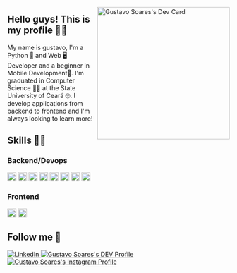 <!-- <img align="right" width="300" src="https://media.tenor.com/images/4a96b718f96ee8e5e91c849394449fc1/tenor.gif" /> -->
<a href="https://app.daily.dev/GussSoares"><img  align="right" src="https://api.daily.dev/devcards/a3d637ab65ee4410bd49f21c8fc210f3.png?r=1jh" width="300" alt="Gustavo Soares's Dev Card"/></a>

## Hello guys! This is my profile 👋😎 

My name is gustavo, I'm a Python 🐍 and Web 🖥️ Developer and a beginner in Mobile Development📱. I'm graduated in Computer Science 🧑‍🎓 at the State University of Ceará 🤓. I develop applications from backend to frontend and I'm always looking to learn more!

## Skills 🥇🏅
<!-- 
- [x] <img height="20" src="https://img.shields.io/badge/Python-14354C?style=for-the-badge&logo=python&logoColor=white" />
- [x] <img height="20" src="https://img.shields.io/badge/Django-092E20?style=for-the-badge&logo=django&logoColor=white" />
- [x] <img height="20" src="https://img.shields.io/badge/JavaScript-323330?style=for-the-badge&logo=javascript&logoColor=F7DF1E" />
- [x] <img height="20" src="https://img.shields.io/badge/Shell_Script-121011?style=for-the-badge&logo=gnu-bash&logoColor=white" />
- [x] <img height="20" src="https://img.shields.io/badge/Vue.js-35495E?style=for-the-badge&logo=vue.js&logoColor=4FC08D" />
- [x] <img height="20" src="https://img.shields.io/badge/fastapi-009688?style=for-the-badge&logo=fastapi&logoColor=white" />
- [x] <img height="20" src="https://img.shields.io/badge/Flask-000000?style=for-the-badge&logo=flask&logoColor=white" />
- [x] <img height="20" src="https://img.shields.io/badge/Docker-2CA5E0?style=for-the-badge&logo=docker&logoColor=white" />
- [x] <img height="20" src="https://img.shields.io/badge/PostgreSQL-316192?style=for-the-badge&logo=postgresql&logoColor=white" />
- [x] <img height="20" src="https://img.shields.io/badge/MongoDB-4EA94B?style=for-the-badge&logo=mongodb&logoColor=white" />
- [x] <img height="20" src="https://img.shields.io/badge/Arch_Linux-1793D1?style=for-the-badge&logo=arch-linux&logoColor=white" />
- [x] <img height="20" src="https://img.shields.io/badge/Node.js-43853D?style=for-the-badge&logo=node.js&logoColor=white" />
- [x] <img height="20" src="https://img.shields.io/badge/Nginx-009639?style=for-the-badge&logo=nginx&logoColor=white" />
- [x] <img height="20" src="https://img.shields.io/badge/Visual_Studio_Code-0078D4?style=for-the-badge&logo=visual%20studio%20code&logoColor=white " /> -->

### Backend/Devops

 <img height="20" src="https://img.shields.io/badge/AWS-12312C?style=for-the-badge&logo=amazon&logoColor=orange" /> <img height="20" src="https://img.shields.io/badge/Python-14354C?style=for-the-badge&logo=python&logoColor=white" /> <img height="20" src="https://img.shields.io/badge/Django-092E20?style=for-the-badge&logo=django&logoColor=white" />  <img height="20" src="https://img.shields.io/badge/fastapi-009688?style=for-the-badge&logo=fastapi&logoColor=white" />  <img height="20" src="https://img.shields.io/badge/Flask-000000?style=for-the-badge&logo=flask&logoColor=white" />  <img height="20" src="https://img.shields.io/badge/Docker-2CA5E0?style=for-the-badge&logo=docker&logoColor=white" />  <img height="20" src="https://img.shields.io/badge/PostgreSQL-316192?style=for-the-badge&logo=postgresql&logoColor=white" />  <img height="20" src="https://img.shields.io/badge/MongoDB-4EA94B?style=for-the-badge&logo=mongodb&logoColor=white" />

### Frontend
 <img height="20" src="https://img.shields.io/badge/JavaScript-323330?style=for-the-badge&logo=javascript&logoColor=F7DF1E" /> <img height="20" src="https://img.shields.io/badge/Vue.js-35495E?style=for-the-badge&logo=vue.js&logoColor=4FC08D" />  

<!--- [x] Learning Kotlin Android 📱
- [ ] Learning React & React Native 🚀 -->

<!-- Always following Rocketseat news 🚀🟣 -->

## Follow me 🙈

<a href="https://www.linkedin.com/in/gustavo-soares-3a22b1176/" rel="nofollow">
  <img src="https://img.shields.io/badge/LinkedIn-0077B5?style=for-the-badge&logo=linkedin&logoColor=white" alt="LinkedIn" style="max-width:100%;">
</a>&Tab;
<a href="https://dev.to/gusssoares">
  <img src="https://img.shields.io/badge/dev.to-0A0A0A?style=for-the-badge&logo=dev.to&logoColor=white" alt="Gustavo Soares's DEV Profile" style="max-width:100%;">
</a>&Tab;
<a href="https://www.instagram.com/gus_soares22/">
  <img src="https://img.shields.io/badge/Instagram-E4405F?style=for-the-badge&logo=instagram&logoColor=white" alt="Gustavo Soares's Instagram Profile" style="max-width:100%;">
</a>&Tab;

<!-- 
**GussSoares/GussSoares** is a ✨ _special_ ✨ repository because its `README.md` (this file) appears on your GitHub profile.

Here are some ideas to get you started:

- 🔭 I’m currently working on ...
- 🌱 I’m currently learning ...
- 👯 I’m looking to collaborate on ...
- 🤔 I’m looking for help with ...
- 💬 Ask me about ...
- 📫 How to reach me: ...
- 😄 Pronouns: ...
- ⚡ Fun fact: ...
-->

